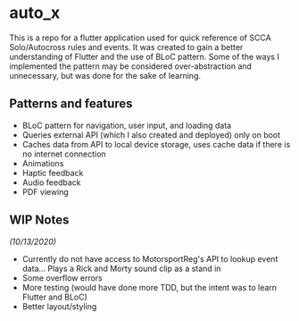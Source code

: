 # auto_x

This is a repo for a flutter application used for quick reference of SCCA Solo/Autocross rules and events.
It was created to gain a better understanding of Flutter and the use of BLoC pattern. Some of the ways I implemented the pattern may be considered over-abstraction and unnecessary, but was done for the sake of learning.

## Patterns and features

- BLoC pattern for navigation, user input, and loading data
- Queries external API (which I also created and deployed) only on boot
- Caches data from API to local device storage, uses cache data if there is no internet connection
- Animations
- Haptic feedback
- Audio feedback
- PDF viewing


## WIP Notes
*(10/13/2020)*
- Currently do not have access to MotorsportReg's API to lookup event data... Plays a Rick and Morty sound clip as a stand in
- Some overflow errors
- More testing (would have done more TDD, but the intent was to learn Flutter and BLoC)
- Better layout/styling
